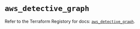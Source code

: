# `aws_detective_graph`

Refer to the Terraform Registory for docs: [`aws_detective_graph`](https://www.terraform.io/docs/providers/aws/r/detective_graph).
